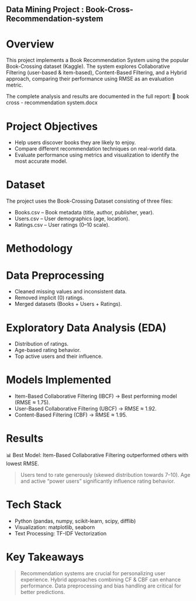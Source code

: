 ## Data Mining Project : Book-Cross-Recommendation-system ##

# Overview

This project implements a Book Recommendation System using the popular Book-Crossing dataset (Kaggle).
The system explores Collaborative Filtering (user-based & item-based), Content-Based Filtering, and a Hybrid approach, comparing their performance using RMSE as an evaluation metric.

The complete analysis and results are documented in the full report:
📄 book cross - recommendation system.docx

# Project Objectives

- Help users discover books they are likely to enjoy.
- Compare different recommendation techniques on real-world data.
- Evaluate performance using metrics and visualization to identify the most accurate model.

# Dataset

The project uses the Book-Crossing Dataset consisting of three files:

- Books.csv – Book metadata (title, author, publisher, year).
- Users.csv – User demographics (age, location).
- Ratings.csv – User ratings (0–10 scale).

# Methodology

# Data Preprocessing

- Cleaned missing values and inconsistent data.
- Removed implicit (0) ratings.
- Merged datasets (Books + Users + Ratings).

# Exploratory Data Analysis (EDA)

- Distribution of ratings.
- Age-based rating behavior.
- Top active users and their influence.

# Models Implemented

- Item-Based Collaborative Filtering (IBCF) → Best performing model (RMSE ≈ 1.75).
- User-Based Collaborative Filtering (UBCF) → RMSE ≈ 1.92.
- Content-Based Filtering (CBF) → RMSE ≈ 1.95.

# Results

📊 Best Model: Item-Based Collaborative Filtering outperformed others with lowest RMSE.

> Users tend to rate generously (skewed distribution towards 7–10).
> Age and active “power users” significantly influence rating behavior.

# Tech Stack

- Python (pandas, numpy, scikit-learn, scipy, difflib)
- Visualization: matplotlib, seaborn
- Text Processing: TF-IDF Vectorization

# Key Takeaways

> Recommendation systems are crucial for personalizing user experience.
> Hybrid approaches combining CF & CBF can enhance performance.
> Data preprocessing and bias handling are critical for better predictions.
